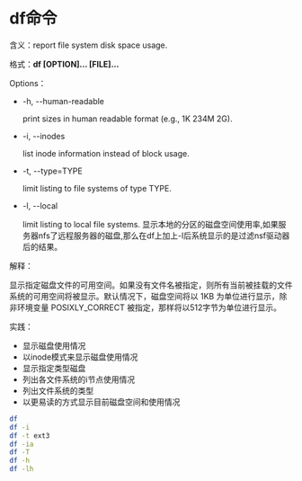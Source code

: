 # df命令

含义：report file system disk space usage.

格式：**df [OPTION]... [FILE]...**

Options：
* -h, --human-readable
  
  print sizes in human readable format (e.g., 1K 234M 2G).
* -i, --inodes
  
  list inode information instead of block usage.
* -t, --type=TYPE
  
  limit listing to file systems of type TYPE.
* -l, --local
  
  limit listing to local file systems.  显示本地的分区的磁盘空间使用率,如果服务器nfs了远程服务器的磁盘,那么在df上加上-l后系统显示的是过滤nsf驱动器后的结果。
  
解释：

显示指定磁盘文件的可用空间。如果没有文件名被指定，则所有当前被挂载的文件系统的可用空间将被显示。默认情况下，磁盘空间将以 1KB 为单位进行显示，除非环境变量 POSIXLY_CORRECT 被指定，那样将以512字节为单位进行显示。

实践：
* 显示磁盘使用情况
* 以inode模式来显示磁盘使用情况
* 显示指定类型磁盘
* 列出各文件系统的i节点使用情况
* 列出文件系统的类型
* 以更易读的方式显示目前磁盘空间和使用情况 

```bash
df
df -i
df -t ext3
df -ia
df -T
df -h
df -lh
```
